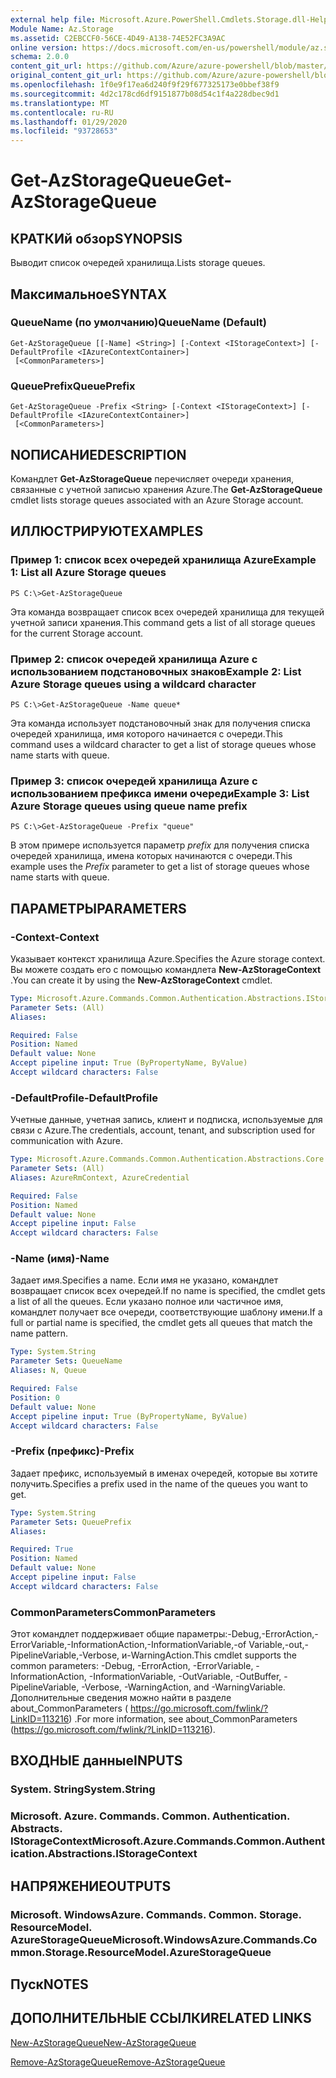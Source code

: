 ```yaml
---
external help file: Microsoft.Azure.PowerShell.Cmdlets.Storage.dll-Help.xml
Module Name: Az.Storage
ms.assetid: C2EBCCF0-56CE-4D49-A138-74E52FC3A9AC
online version: https://docs.microsoft.com/en-us/powershell/module/az.storage/get-azstoragequeue
schema: 2.0.0
content_git_url: https://github.com/Azure/azure-powershell/blob/master/src/Storage/Storage.Management/help/Get-AzStorageQueue.md
original_content_git_url: https://github.com/Azure/azure-powershell/blob/master/src/Storage/Storage.Management/help/Get-AzStorageQueue.md
ms.openlocfilehash: 1f0e9f17ea6d240f9f29f677325173e0bbef38f9
ms.sourcegitcommit: 4d2c178cd6df9151877b08d54c1f4a228dbec9d1
ms.translationtype: MT
ms.contentlocale: ru-RU
ms.lasthandoff: 01/29/2020
ms.locfileid: "93728653"
---
```

# <span data-ttu-id="8f747-101">Get-AzStorageQueue</span><span class="sxs-lookup"><span data-stu-id="8f747-101">Get-AzStorageQueue</span></span>

## <span data-ttu-id="8f747-102">КРАТКИй обзор</span><span class="sxs-lookup"><span data-stu-id="8f747-102">SYNOPSIS</span></span>
<span data-ttu-id="8f747-103">Выводит список очередей хранилища.</span><span class="sxs-lookup"><span data-stu-id="8f747-103">Lists storage queues.</span></span>

## <span data-ttu-id="8f747-104">Максимальное</span><span class="sxs-lookup"><span data-stu-id="8f747-104">SYNTAX</span></span>

### <span data-ttu-id="8f747-105">QueueName (по умолчанию)</span><span class="sxs-lookup"><span data-stu-id="8f747-105">QueueName (Default)</span></span>
```
Get-AzStorageQueue [[-Name] <String>] [-Context <IStorageContext>] [-DefaultProfile <IAzureContextContainer>]
 [<CommonParameters>]
```

### <span data-ttu-id="8f747-106">QueuePrefix</span><span class="sxs-lookup"><span data-stu-id="8f747-106">QueuePrefix</span></span>
```
Get-AzStorageQueue -Prefix <String> [-Context <IStorageContext>] [-DefaultProfile <IAzureContextContainer>]
 [<CommonParameters>]
```

## <span data-ttu-id="8f747-107">NОПИСАНИЕ</span><span class="sxs-lookup"><span data-stu-id="8f747-107">DESCRIPTION</span></span>
<span data-ttu-id="8f747-108">Командлет **Get-AzStorageQueue** перечисляет очереди хранения, связанные с учетной записью хранения Azure.</span><span class="sxs-lookup"><span data-stu-id="8f747-108">The **Get-AzStorageQueue** cmdlet lists storage queues associated with an Azure Storage account.</span></span>

## <span data-ttu-id="8f747-109">ИЛЛЮСТРИРУЮТ</span><span class="sxs-lookup"><span data-stu-id="8f747-109">EXAMPLES</span></span>

### <span data-ttu-id="8f747-110">Пример 1: список всех очередей хранилища Azure</span><span class="sxs-lookup"><span data-stu-id="8f747-110">Example 1: List all Azure Storage queues</span></span>
```
PS C:\>Get-AzStorageQueue
```

<span data-ttu-id="8f747-111">Эта команда возвращает список всех очередей хранилища для текущей учетной записи хранения.</span><span class="sxs-lookup"><span data-stu-id="8f747-111">This command gets a list of all storage queues for the current Storage account.</span></span>

### <span data-ttu-id="8f747-112">Пример 2: список очередей хранилища Azure с использованием подстановочных знаков</span><span class="sxs-lookup"><span data-stu-id="8f747-112">Example 2: List Azure Storage queues using a wildcard character</span></span>
```
PS C:\>Get-AzStorageQueue -Name queue*
```

<span data-ttu-id="8f747-113">Эта команда использует подстановочный знак для получения списка очередей хранилища, имя которого начинается с очереди.</span><span class="sxs-lookup"><span data-stu-id="8f747-113">This command uses a wildcard character to get a list of storage queues whose name starts with queue.</span></span>

### <span data-ttu-id="8f747-114">Пример 3: список очередей хранилища Azure с использованием префикса имени очереди</span><span class="sxs-lookup"><span data-stu-id="8f747-114">Example 3: List Azure Storage queues using queue name prefix</span></span>
```
PS C:\>Get-AzStorageQueue -Prefix "queue"
```

<span data-ttu-id="8f747-115">В этом примере используется параметр *prefix* для получения списка очередей хранилища, имена которых начинаются с очереди.</span><span class="sxs-lookup"><span data-stu-id="8f747-115">This example uses the *Prefix* parameter to get a list of storage queues whose name starts with queue.</span></span>

## <span data-ttu-id="8f747-116">ПАРАМЕТРЫ</span><span class="sxs-lookup"><span data-stu-id="8f747-116">PARAMETERS</span></span>

### <span data-ttu-id="8f747-117">-Context</span><span class="sxs-lookup"><span data-stu-id="8f747-117">-Context</span></span>
<span data-ttu-id="8f747-118">Указывает контекст хранилища Azure.</span><span class="sxs-lookup"><span data-stu-id="8f747-118">Specifies the Azure storage context.</span></span>
<span data-ttu-id="8f747-119">Вы можете создать его с помощью командлета **New-AzStorageContext** .</span><span class="sxs-lookup"><span data-stu-id="8f747-119">You can create it by using the **New-AzStorageContext** cmdlet.</span></span>

```yaml
Type: Microsoft.Azure.Commands.Common.Authentication.Abstractions.IStorageContext
Parameter Sets: (All)
Aliases:

Required: False
Position: Named
Default value: None
Accept pipeline input: True (ByPropertyName, ByValue)
Accept wildcard characters: False
```

### <span data-ttu-id="8f747-120">-DefaultProfile</span><span class="sxs-lookup"><span data-stu-id="8f747-120">-DefaultProfile</span></span>
<span data-ttu-id="8f747-121">Учетные данные, учетная запись, клиент и подписка, используемые для связи с Azure.</span><span class="sxs-lookup"><span data-stu-id="8f747-121">The credentials, account, tenant, and subscription used for communication with Azure.</span></span>

```yaml
Type: Microsoft.Azure.Commands.Common.Authentication.Abstractions.Core.IAzureContextContainer
Parameter Sets: (All)
Aliases: AzureRmContext, AzureCredential

Required: False
Position: Named
Default value: None
Accept pipeline input: False
Accept wildcard characters: False
```

### <span data-ttu-id="8f747-122">-Name (имя)</span><span class="sxs-lookup"><span data-stu-id="8f747-122">-Name</span></span>
<span data-ttu-id="8f747-123">Задает имя.</span><span class="sxs-lookup"><span data-stu-id="8f747-123">Specifies a name.</span></span>
<span data-ttu-id="8f747-124">Если имя не указано, командлет возвращает список всех очередей.</span><span class="sxs-lookup"><span data-stu-id="8f747-124">If no name is specified, the cmdlet gets a list of all the queues.</span></span>
<span data-ttu-id="8f747-125">Если указано полное или частичное имя, командлет получает все очереди, соответствующие шаблону имени.</span><span class="sxs-lookup"><span data-stu-id="8f747-125">If a full or partial name is specified, the cmdlet gets all queues that match the name pattern.</span></span>

```yaml
Type: System.String
Parameter Sets: QueueName
Aliases: N, Queue

Required: False
Position: 0
Default value: None
Accept pipeline input: True (ByPropertyName, ByValue)
Accept wildcard characters: False
```

### <span data-ttu-id="8f747-126">-Prefix (префикс)</span><span class="sxs-lookup"><span data-stu-id="8f747-126">-Prefix</span></span>
<span data-ttu-id="8f747-127">Задает префикс, используемый в именах очередей, которые вы хотите получить.</span><span class="sxs-lookup"><span data-stu-id="8f747-127">Specifies a prefix used in the name of the queues you want to get.</span></span>

```yaml
Type: System.String
Parameter Sets: QueuePrefix
Aliases:

Required: True
Position: Named
Default value: None
Accept pipeline input: False
Accept wildcard characters: False
```

### <span data-ttu-id="8f747-128">CommonParameters</span><span class="sxs-lookup"><span data-stu-id="8f747-128">CommonParameters</span></span>
<span data-ttu-id="8f747-129">Этот командлет поддерживает общие параметры:-Debug,-ErrorAction,-ErrorVariable,-InformationAction,-InformationVariable,-of Variable,-out,-PipelineVariable,-Verbose, и-WarningAction.</span><span class="sxs-lookup"><span data-stu-id="8f747-129">This cmdlet supports the common parameters: -Debug, -ErrorAction, -ErrorVariable, -InformationAction, -InformationVariable, -OutVariable, -OutBuffer, -PipelineVariable, -Verbose, -WarningAction, and -WarningVariable.</span></span> <span data-ttu-id="8f747-130">Дополнительные сведения можно найти в разделе about_CommonParameters ( https://go.microsoft.com/fwlink/?LinkID=113216) .</span><span class="sxs-lookup"><span data-stu-id="8f747-130">For more information, see about_CommonParameters (https://go.microsoft.com/fwlink/?LinkID=113216).</span></span>

## <span data-ttu-id="8f747-131">ВХОДНЫЕ данные</span><span class="sxs-lookup"><span data-stu-id="8f747-131">INPUTS</span></span>

### <span data-ttu-id="8f747-132">System. String</span><span class="sxs-lookup"><span data-stu-id="8f747-132">System.String</span></span>

### <span data-ttu-id="8f747-133">Microsoft. Azure. Commands. Common. Authentication. Abstracts. IStorageContext</span><span class="sxs-lookup"><span data-stu-id="8f747-133">Microsoft.Azure.Commands.Common.Authentication.Abstractions.IStorageContext</span></span>

## <span data-ttu-id="8f747-134">НАПРЯЖЕНИЕ</span><span class="sxs-lookup"><span data-stu-id="8f747-134">OUTPUTS</span></span>

### <span data-ttu-id="8f747-135">Microsoft. WindowsAzure. Commands. Common. Storage. ResourceModel. AzureStorageQueue</span><span class="sxs-lookup"><span data-stu-id="8f747-135">Microsoft.WindowsAzure.Commands.Common.Storage.ResourceModel.AzureStorageQueue</span></span>

## <span data-ttu-id="8f747-136">Пуск</span><span class="sxs-lookup"><span data-stu-id="8f747-136">NOTES</span></span>

## <span data-ttu-id="8f747-137">ДОПОЛНИТЕЛЬНЫЕ ССЫЛКИ</span><span class="sxs-lookup"><span data-stu-id="8f747-137">RELATED LINKS</span></span>

[<span data-ttu-id="8f747-138">New-AzStorageQueue</span><span class="sxs-lookup"><span data-stu-id="8f747-138">New-AzStorageQueue</span></span>](./New-AzStorageQueue.md)

[<span data-ttu-id="8f747-139">Remove-AzStorageQueue</span><span class="sxs-lookup"><span data-stu-id="8f747-139">Remove-AzStorageQueue</span></span>](./Remove-AzStorageQueue.md)


